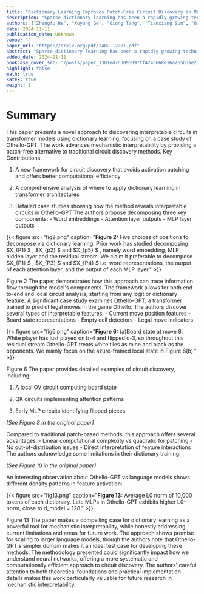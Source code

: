 ```yaml
---
title: "Dictionary Learning Improves Patch-Free Circuit Discovery in Mechanistic Interpretability: A Case Study on Othello-GPT"
description: "Sparse dictionary learning has been a rapidly growing technique in mechanistic interpretability to attack superposition and extract more human-understandable features from model activations. We ask a "
authors: ["Zhengfu He", "Xuyang Ge", "Qiong Tang", "Tianxiang Sun", "Qinyuan Cheng", "Xipeng Qiu"]
date: 2024-11-11
publication_date: Unknown
venue: ""
paper_url: "https://arxiv.org/pdf/2402.12201.pdf"
abstract: "Sparse dictionary learning has been a rapidly growing technique in mechanistic interpretability to attack superposition and extract more human-understandable features from model activations. We ask a further question based on the extracted more monosemantic features: How do we recognize circuits connecting the enormous amount of dictionary features? We propose a circuit discovery framework alternative to activation patching. Our framework suffers less from out-of-distribution and proves to be more efficient in terms of asymptotic complexity. The basic unit in our framework is dictionary features decomposed from all modules writing to the residual stream, including embedding, attention output and MLP output. Starting from any logit, dictionary feature or attention score, we manage to trace down to lower-level dictionary features of all tokens and compute their contribution to these more interpretable and local model behaviors. We dig in a small transformer trained on a synthetic task named Othello and find a number of human-understandable fine-grained circuits inside of it."
added_date: 2024-11-11
bookcase_cover_src: '/posts/paper_1301ed763095097ff424c668e16a265b3ae2f231/thumbnail.png'
highlight: false
math: true
katex: true
weight: 1
---
```


# Summary

This paper presents a novel approach to discovering interpretable circuits in transformer models using dictionary learning, focusing on a case study of Othello-GPT. The work advances mechanistic interpretability by providing a patch-free alternative to traditional circuit discovery methods. Key Contributions: 

1. A new framework for circuit discovery that avoids activation patching and offers better computational efficiency 

2. A comprehensive analysis of where to apply dictionary learning in transformer architectures 

3. Detailed case studies showing how the method reveals interpretable circuits in Othello-GPT The authors propose decomposing three key components: - Word embeddings - Attention layer outputs - MLP layer outputs 

{{< figure src="fig2.png" caption="**Figure 2:** Five choices of positions to decompose via dictionary learning. Prior work has studied decomposing $X_{P1} $ , $X_{p2} $ and $X_{p5} $ , namely word embedding, MLP hidden layer and the residual stream. We claim it preferable to decompose $X_{P1} $ , $X_{P3} $ and $X_{P4} $ i.e. word representations, the output of each attention layer, and the output of each MLP layer." >}}

Figure 2 The paper demonstrates how this approach can trace information flow through the model's components. The framework allows for both end-to-end and local circuit analysis, starting from any logit or dictionary feature. A significant case study examines Othello-GPT, a transformer trained to predict legal moves in the game Othello. The authors discover several types of interpretable features: - Current move position features - Board state representations - Empty cell detectors - Legal move indicators 

{{< figure src="fig6.png" caption="**Figure 6:** (a)Board state at move 8. White player has just played on b-4 and flipped c-3, so throughout this residual stream Othello-GPT treats white tiles as mine and black as the opponents. We mainly focus on the azure-framed local state in Figure 6(b)." >}}

Figure 6 The paper provides detailed examples of circuit discovery, including: 

1. A local OV circuit computing board state 

2. QK circuits implementing attention patterns 

3. Early MLP circuits identifying flipped pieces 

*[See Figure 8 in the original paper]*

 Compared to traditional patch-based methods, this approach offers several advantages: - Linear computational complexity vs quadratic for patching - No out-of-distribution issues - Direct interpretation of feature interactions The authors acknowledge some limitations in their dictionary training: 

*[See Figure 10 in the original paper]*

 An interesting observation about Othello-GPT vs language models shows different density patterns in feature activation: 

{{< figure src="fig13.png" caption="**Figure 13:** Average L0 norm of 10,000 tokens of each dictionary. Late MLPs in Othello-GPT exhibits higher L0-norm, close to d_model = 128." >}}

Figure 13 The paper makes a compelling case for dictionary learning as a powerful tool for mechanistic interpretability, while honestly addressing current limitations and areas for future work. The approach shows promise for scaling to larger language models, though the authors note that Othello-GPT's simpler domain makes it an ideal test case for developing these methods. The methodology presented could significantly impact how we understand neural networks, offering a more systematic and computationally efficient approach to circuit discovery. The authors' careful attention to both theoretical foundations and practical implementation details makes this work particularly valuable for future research in mechanistic interpretability.